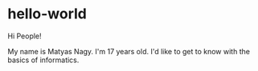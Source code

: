 # hello-world

Hi People!

My name is Matyas Nagy.
I'm 17 years old.
I'd like to get to know with the basics of informatics.
